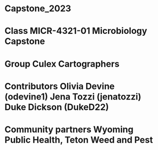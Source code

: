 # Capstone_2023
# Class MICR-4321-01 Microbiology Capstone
# Group Culex Cartographers 
# Contributors Olivia Devine (odevine1) Jena Tozzi (jenatozzi) Duke Dickson (DukeD22)
# Community partners Wyoming Public Health, Teton Weed and Pest 
